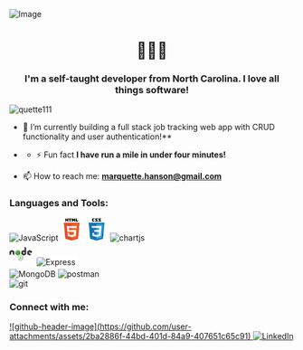 ![Image](https://github.com/user-attachments/assets/0905ef48-0288-47e2-b126-00937ea7cb5a)
<h1 align="center"> 👋👋👋 </h1>
<h3 align="center">I'm a self-taught developer from North Carolina. I love all things software!
</h3>

<p align="left"> <img src="https://komarev.com/ghpvc/?username=quette111&label=Profile%20views&color=0e75b6&style=flat" alt="quette111" /> </p>

- 🌱 I’m currently building a full stack job tracking web app with CRUD functionality and user authentication!**

- - ⚡ Fun fact **I have run a mile in under four minutes!**

- 📫 How to reach me: **marquette.hanson@gmail.com**

<h3 align="left">Languages and Tools:</h3>
<p>
  <img src="https://cdn.jsdelivr.net/gh/devicons/devicon/icons/javascript/javascript-original.svg" width="40" alt="JavaScript"/>
  <img src="https://raw.githubusercontent.com/devicons/devicon/master/icons/html5/html5-original-wordmark.svg" alt="html5" width="40" height="40"/>  
  <img src="https://raw.githubusercontent.com/devicons/devicon/master/icons/css3/css3-original-wordmark.svg" alt="css3" width="40" height="40"/>  
  <img src="https://www.chartjs.org/media/logo-title.svg" alt="chartjs" width="40" height="40"/> 
<br>
   <img src="https://raw.githubusercontent.com/devicons/devicon/master/icons/nodejs/nodejs-original-wordmark.svg" alt="nodejs" width="40" height="40"/>  
  <img src="https://cdn.jsdelivr.net/gh/devicons/devicon/icons/express/express-original.svg" width="40" alt="Express" style="background-color:white; padding:4px; border-radius:6px"/>
<br>
  <img src="https://cdn.jsdelivr.net/gh/devicons/devicon/icons/mongodb/mongodb-original.svg" width="40" alt="MongoDB"/>
   <img src="https://www.vectorlogo.zone/logos/getpostman/getpostman-icon.svg" alt="postman" width="40" height="40"/>
   <br>
  <img src="https://www.vectorlogo.zone/logos/git-scm/git-scm-icon.svg" alt="git" width="40" height="40"/> 

 
</p>


<h3 align="left">Connect with me:</h3>
<a href="https://www.linkedin.com/in/marquettehanson" target="_blank">![github-header-image](https://github.com/user-attachments/assets/2ba2886f-44bd-401d-84a9-407651c65c91)

  <img src="https://cdn.jsdelivr.net/gh/devicons/devicon/icons/linkedin/linkedin-original.svg" alt="LinkedIn" width="40" height="40"/>
</a>



